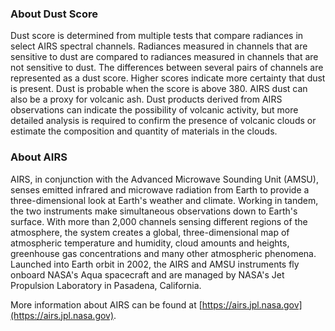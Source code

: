 ### About Dust Score
Dust score is determined from multiple tests that compare radiances in select AIRS spectral channels. Radiances measured in channels that are sensitive to dust are compared to radiances measured in channels that are not sensitive to dust. The differences between several pairs of channels are represented as a dust score. Higher scores indicate more certainty that dust is present. Dust is probable when the score is above 380. AIRS dust can also be a proxy for volcanic ash. Dust products derived from AIRS observations can indicate the possibility of volcanic activity, but more detailed analysis is required to confirm the presence of volcanic clouds or estimate the composition and quantity of materials in the clouds.

### About AIRS
AIRS, in conjunction with the Advanced Microwave Sounding Unit (AMSU), senses emitted infrared and microwave radiation from Earth to provide a three-dimensional look at Earth's weather and climate. Working in tandem, the two instruments make simultaneous observations down to Earth's surface. With more than 2,000 channels sensing different regions of the atmosphere, the system creates a global, three-dimensional map of atmospheric temperature and humidity, cloud amounts and heights, greenhouse gas concentrations and many other atmospheric phenomena. Launched into Earth orbit in 2002, the AIRS and AMSU instruments fly onboard NASA's Aqua spacecraft and are managed by NASA's Jet Propulsion Laboratory in Pasadena, California.

More information about AIRS can be found at [https://airs.jpl.nasa.gov](https://airs.jpl.nasa.gov).
